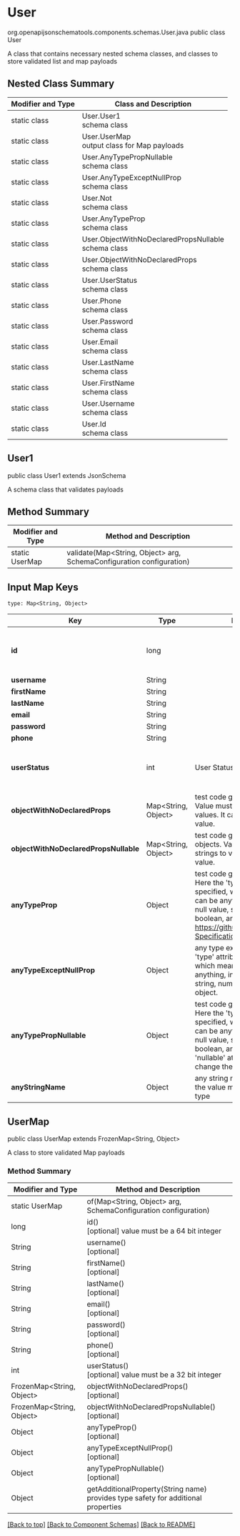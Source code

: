 # User
org.openapijsonschematools.components.schemas.User.java
public class User

A class that contains necessary nested schema classes, and classes to store validated list and map payloads

## Nested Class Summary
| Modifier and Type | Class and Description |
| ----------------- | ---------------------- |
| static class | User.User1<br> schema class |
| static class | User.UserMap<br> output class for Map payloads |
| static class | User.AnyTypePropNullable<br> schema class |
| static class | User.AnyTypeExceptNullProp<br> schema class |
| static class | User.Not<br> schema class |
| static class | User.AnyTypeProp<br> schema class |
| static class | User.ObjectWithNoDeclaredPropsNullable<br> schema class |
| static class | User.ObjectWithNoDeclaredProps<br> schema class |
| static class | User.UserStatus<br> schema class |
| static class | User.Phone<br> schema class |
| static class | User.Password<br> schema class |
| static class | User.Email<br> schema class |
| static class | User.LastName<br> schema class |
| static class | User.FirstName<br> schema class |
| static class | User.Username<br> schema class |
| static class | User.Id<br> schema class |

## User1
public class User1
extends JsonSchema

A schema class that validates payloads


## Method Summary
| Modifier and Type | Method and Description |
| ----------------- | ---------------------- |
| static UserMap | validate(Map<String, Object> arg, SchemaConfiguration configuration) |

## Input Map Keys
```
type: Map<String, Object>
```
Key | Type |  Description | Notes
------------ | ------------- | ------------- | -------------
**id** | long |  | [optional] value must be a 64 bit integer
**username** | String |  | [optional]
**firstName** | String |  | [optional]
**lastName** | String |  | [optional]
**email** | String |  | [optional]
**password** | String |  | [optional]
**phone** | String |  | [optional]
**userStatus** | int | User Status | [optional] value must be a 32 bit integer
**objectWithNoDeclaredProps** | Map<String, Object> | test code generation for objects Value must be a map of strings to values. It cannot be the &#x27;null&#x27; value. | [optional]
**objectWithNoDeclaredPropsNullable** | Map<String, Object> | test code generation for nullable objects. Value must be a map of strings to values or the &#x27;null&#x27; value. | [optional]
**anyTypeProp** | Object | test code generation for any type Here the &#x27;type&#x27; attribute is not specified, which means the value can be anything, including the null value, string, number, boolean, array or object. See https://github.com/OAI/OpenAPI-Specification/issues/1389 | [optional]
**anyTypeExceptNullProp** | Object | any type except &#x27;null&#x27; Here the &#x27;type&#x27; attribute is not specified, which means the value can be anything, including the null value, string, number, boolean, array or object. | [optional]
**anyTypePropNullable** | Object | test code generation for any type Here the &#x27;type&#x27; attribute is not specified, which means the value can be anything, including the null value, string, number, boolean, array or object. The &#x27;nullable&#x27; attribute does not change the allowed values. | [optional]
**anyStringName** | Object | any string name can be used but the value must be the correct type | [optional]

## UserMap
public class UserMap
extends FrozenMap<String, Object>

A class to store validated Map payloads

### Method Summary
| Modifier and Type | Method and Description |
| ----------------- | ---------------------- |
| static UserMap | of(Map<String, Object> arg, SchemaConfiguration configuration) |
| long | id()<br>[optional] value must be a 64 bit integer |
| String | username()<br>[optional] |
| String | firstName()<br>[optional] |
| String | lastName()<br>[optional] |
| String | email()<br>[optional] |
| String | password()<br>[optional] |
| String | phone()<br>[optional] |
| int | userStatus()<br>[optional] value must be a 32 bit integer |
| FrozenMap<String, Object> | objectWithNoDeclaredProps()<br>[optional] |
| FrozenMap<String, Object> | objectWithNoDeclaredPropsNullable()<br>[optional] |
| Object | anyTypeProp()<br>[optional] |
| Object | anyTypeExceptNullProp()<br>[optional] |
| Object | anyTypePropNullable()<br>[optional] |
| Object | getAdditionalProperty(String name)<br>provides type safety for additional properties |




[[Back to top]](#top) [[Back to Component Schemas]](../../../README.md#Component-Schemas) [[Back to README]](../../../README.md)

